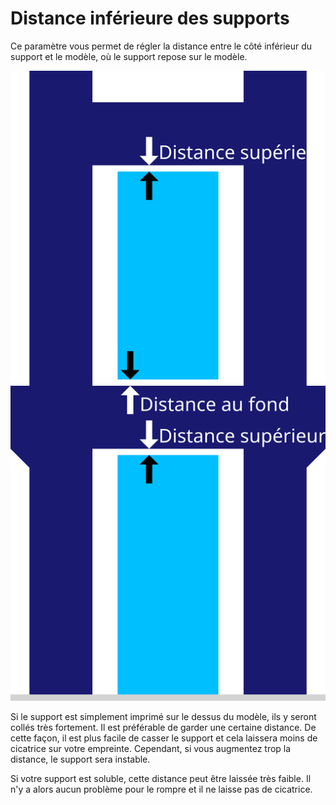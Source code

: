 Distance inférieure des supports
====
Ce paramètre vous permet de régler la distance entre le côté inférieur du support et le modèle, où le support repose sur le modèle.

![La distance inférieure entre le modèle bleu foncé et le support bleu clair](../images/support_top_bottom_distance_fr.svg)

Si le support est simplement imprimé sur le dessus du modèle, ils y seront collés très fortement. Il est préférable de garder une certaine distance. De cette façon, il est plus facile de casser le support et cela laissera moins de cicatrice sur votre empreinte. Cependant, si vous augmentez trop la distance, le support sera instable.

Si votre support est soluble, cette distance peut être laissée très faible. Il n'y a alors aucun problème pour le rompre et il ne laisse pas de cicatrice.
